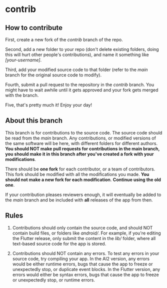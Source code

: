 # contrib

## How to contribute
   First, create a new fork of the *contrib* branch of the repo.
   
   Second, add a new folder to your repo (don't delete existing folders, doing this will hurt other people's contributions), and name it something like *[your-username]*.
   
   Third, add your modified source code to that folder (refer to the *main* branch for the original source code to modify).
   
   Fourth, submit a pull request to the repository in the *contrib* branch. You might have to wait awhile until it gets approved and your fork gets merged with the branch.
   
   Five, that's pretty much it! Enjoy your day!

## About this branch
This branch is for contributions to the source code. The source code should be read from the *main* branch. Any contributions, or modified versions of the same software will be here,
with different folders for different authors. **You should NOT make pull requests for contributions in the main branch, you should make it in this branch after you've created a fork with your modifications**. 

There should be **one fork** for each contributor, or a team of contributors. This fork should be modified with all the modifications you made. **You should not make a new fork for each modification**. **Continue using the old one**.

If your contribution pleases reviewers enough, it will eventually be added to the *main* branch and be included with **all** releases of the app from then.

## Rules
1. Contributions should only contain the source code, and should NOT contain build files, or folders like *android/*. For example, if you're editing the Flutter release, only submit the content in the *lib/* folder, where all text-based source code for the app is stored.

2. Contributions should NOT contain any errors. To test any errors in your source code, try compiling your app. In the AI2 version, any errors would be either runtime errors, bugs that cause the app to freeze or unexpectedly stop, or duplicate event blocks. In the Flutter version, any errors would either be syntax errors, bugs that cause the app to freeze or unexpectedly stop, or runtime errors.
